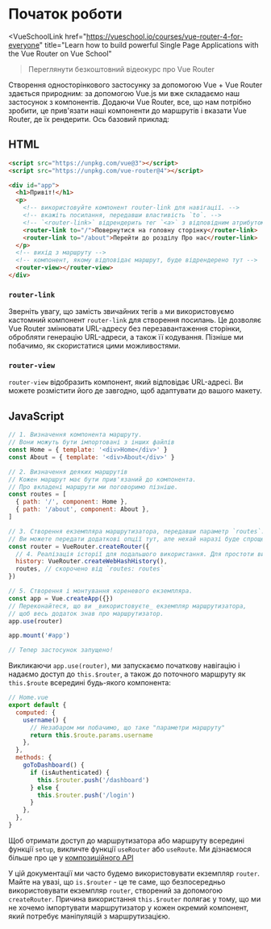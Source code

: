 # Початок роботи

<VueSchoolLink
  href="https://vueschool.io/courses/vue-router-4-for-everyone"
  title="Learn how to build powerful Single Page Applications with the Vue Router on Vue School"
>Переглянути безкоштовний відеокурс про Vue Router</VueSchoolLink>

Створення односторінкового застосунку за допомогою Vue + Vue Router здається природним: за допомогою Vue.js ми вже складаємо наш застосунок з компонентів. Додаючи Vue Router, все, що нам потрібно зробити, це прив'язати наші компоненти до маршрутів і вказати Vue Router, де їх рендерити. Ось базовий приклад:

## HTML

```html
<script src="https://unpkg.com/vue@3"></script>
<script src="https://unpkg.com/vue-router@4"></script>

<div id="app">
  <h1>Привіт!</h1>
  <p>
    <!-- використовуйте компонент router-link для навігації. -->
    <!-- вкажіть посилання, передавши властивість `to`. -->
    <!-- `<router-link>` відрендерить тег `<a>` з відповідним атрибутом `href` -->
    <router-link to="/">Повернутися на головну сторінку</router-link>
    <router-link to="/about">Перейти до розділу Про нас</router-link>
  </p>
  <!-- вихід з маршруту -->
  <!-- компонент, якому відповідає маршрут, буде відрендерено тут -->
  <router-view></router-view>
</div>
```

### `router-link`

Зверніть увагу, що замість звичайних тегів `a` ми використовуємо кастомний компонент `router-link` для створення посилань. Це дозволяє Vue Router змінювати URL-адресу без перезавантаження сторінки, обробляти генерацію URL-адреси, а також її кодування. Пізніше ми побачимо, як скористатися цими можливостями.

### `router-view`

`router-view` відобразить компонент, який відповідає URL-адресі. Ви можете розмістити його де завгодно, щоб адаптувати до вашого макету.

<VueMasteryLogoLink></VueMasteryLogoLink>

## JavaScript

```js
// 1. Визначення компонента маршруту.
// Вони можуть бути імпортовані з інших файлів
const Home = { template: '<div>Home</div>' }
const About = { template: '<div>About</div>' }

// 2. Визначення деяких маршрутів
// Кожен маршрут має бути прив'язаний до компонента.
// Про вкладені маршрути ми поговоримо пізніше.
const routes = [
  { path: '/', component: Home },
  { path: '/about', component: About },
]

// 3. Створення екземпляра маршрутизатора, передавши параметр `routes`.
// Ви можете передати додаткові опції тут, але нехай наразі буде спрощено.
const router = VueRouter.createRouter({
  // 4. Реалізація історії для подальшого використання. Для простоти використовується хеш-історія.
  history: VueRouter.createWebHashHistory(),
  routes, // скорочено від `routes: routes`
})

// 5. Створення і монтування кореневого екземпляра.
const app = Vue.createApp({})
// Переконайтеся, що ви _використовуєте_ екземпляр маршрутизатора,
// щоб весь додаток знав про маршрутизатор.
app.use(router)

app.mount('#app')

// Тепер застосунок запущено!
```

Викликаючи `app.use(router)`, ми запускаємо початкову навігацію і надаємо доступ до `this.$router`, а також до поточного маршруту як `this.$route` всередині будь-якого компонента:

```js
// Home.vue
export default {
  computed: {
    username() {
      // Незабаром ми побачимо, що таке "параметри маршруту"
      return this.$route.params.username
    },
  },
  methods: {
    goToDashboard() {
      if (isAuthenticated) {
        this.$router.push('/dashboard')
      } else {
        this.$router.push('/login')
      }
    },
  },
}
```

Щоб отримати доступ до маршрутизатора або маршруту всередині функції `setup`, викличте функції `useRouter` або `useRoute`. Ми дізнаємося більше про це у [композиційного АРІ](./advanced/composition-api.md#accessing-the-router-and-current-route-inside-setup)

У цій документації ми часто будемо використовувати екземпляр `router`. Майте на увазі, що `is.$router` - це те саме, що безпосередньо використовувати екземпляр `router`, створений за допомогою `createRouter`. Причина використання `this.$router` полягає у тому, що ми не хочемо імпортувати маршрутизатор у кожен окремий компонент, який потребує маніпуляцій з маршрутизацією.
